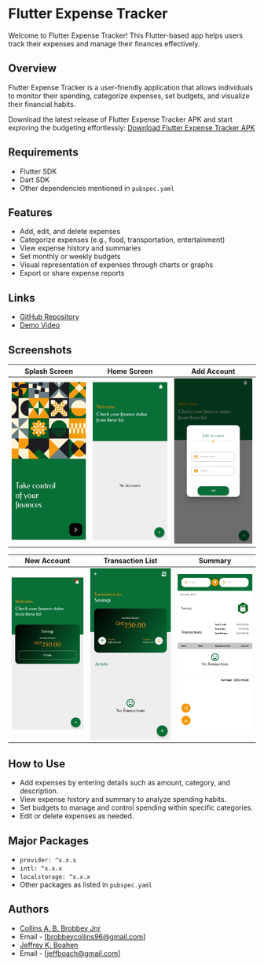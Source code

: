 # Flutter Expense Tracker

Welcome to Flutter Expense Tracker! This Flutter-based app helps users track their expenses and manage their finances effectively.

## Overview
Flutter Expense Tracker is a user-friendly application that allows individuals to monitor their spending, categorize expenses, set budgets, and visualize their financial habits.

Download the latest release of Flutter Expense Tracker APK and start exploring the budgeting effortlessly:
[Download Flutter Expense Tracker APK](readme/Flutter_expense_tracker.apk)

## Requirements
- Flutter SDK
- Dart SDK
- Other dependencies mentioned in `pubspec.yaml`

## Features
- Add, edit, and delete expenses
- Categorize expenses (e.g., food, transportation, entertainment)
- View expense history and summaries
- Set monthly or weekly budgets
- Visual representation of expenses through charts or graphs
- Export or share expense reports

## Links
- [GitHub Repository](https://github.com/your-username/FlutterExpenseTracker)
- [Demo Video](https://your-demo-video-link.com)

## Screenshots

| Splash Screen | Home Screen | Add Account |
|-------------|-------------|-----------------|
| ![Splash Screen](readme/ss.jpg) | ![Home Screen](readme/hs.jpg) | ![Add Account](readme/aa.jpg) |

| New Account | Transaction List | Summary |
|-------------|-------------|-----------------|
| ![New Account](readme/nacc.jpg) | ![Transaction List](readme/tl.jpg) | ![Summary](readme/sum.jpg) |

## How to Use
- Add expenses by entering details such as amount, category, and description.
- View expense history and summary to analyze spending habits.
- Set budgets to manage and control spending within specific categories.
- Edit or delete expenses as needed.

## Major Packages
- `provider: ^x.x.x`
- `intl: ^x.x.x`
- `localstorage: ^x.x.x`
- Other packages as listed in `pubspec.yaml`

## Authors
-   [Collins A. B. Brobbey Jnr](https://www.linkedin.com/in/collins-a-b-brobbey-jnr-27253810b)
-   Email - [brobbeycollins96@gmail.com]
-   [Jeffrey K. Boahen](https://www.github.com/yellow-Flickr)
-   Email - [jeffboach@gmail.com]
